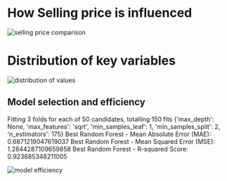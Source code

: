 # How Selling price is influenced 
![selling price comparison](https://github.com/user-attachments/assets/8404f2d2-4a11-4af2-bf31-ed5ca063b4c3)

# Distribution of key variables
![distribution of values](https://github.com/user-attachments/assets/adb4bbec-293b-4db4-8671-978c8a95554b)


## Model selection and efficiency 
Fitting 3 folds for each of 50 candidates, totalling 150 fits
{'max_depth': None, 'max_features': 'sqrt', 'min_samples_leaf': 1, 'min_samples_split': 2, 'n_estimators': 175}
Best Random Forest - Mean Absolute Error (MAE): 0.6871219047619037
Best Random Forest - Mean Squared Error (MSE): 1.2844287109659858
Best Random Forest - R-squared Score: 0.923685348211005

![model efficiency](https://github.com/user-attachments/assets/de54e70b-3bb2-489f-98ef-86b9d294b289)
